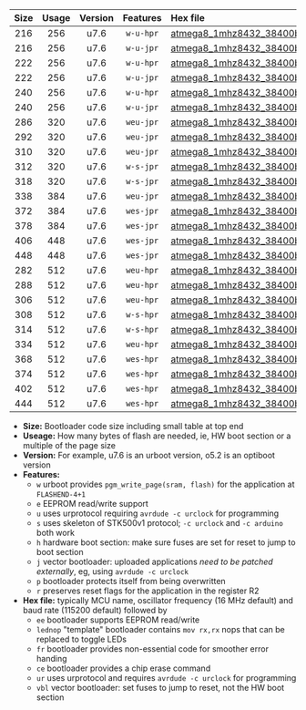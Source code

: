 |Size|Usage|Version|Features|Hex file|
|:-:|:-:|:-:|:-:|:--|
|216|256|u7.6|`w-u-hpr`|[atmega8_1mhz8432_38400bps_ur.hex](https://raw.githubusercontent.com/stefanrueger/urboot/main/atmega8_1mhz8432_38400bps_ur.hex)|
|216|256|u7.6|`w-u-jpr`|[atmega8_1mhz8432_38400bps_ur_vbl.hex](https://raw.githubusercontent.com/stefanrueger/urboot/main/atmega8_1mhz8432_38400bps_ur_vbl.hex)|
|222|256|u7.6|`w-u-hpr`|[atmega8_1mhz8432_38400bps_lednop_ur.hex](https://raw.githubusercontent.com/stefanrueger/urboot/main/atmega8_1mhz8432_38400bps_lednop_ur.hex)|
|222|256|u7.6|`w-u-jpr`|[atmega8_1mhz8432_38400bps_lednop_ur_vbl.hex](https://raw.githubusercontent.com/stefanrueger/urboot/main/atmega8_1mhz8432_38400bps_lednop_ur_vbl.hex)|
|240|256|u7.6|`w-u-hpr`|[atmega8_1mhz8432_38400bps_lednop_fr_ur.hex](https://raw.githubusercontent.com/stefanrueger/urboot/main/atmega8_1mhz8432_38400bps_lednop_fr_ur.hex)|
|240|256|u7.6|`w-u-jpr`|[atmega8_1mhz8432_38400bps_lednop_fr_ur_vbl.hex](https://raw.githubusercontent.com/stefanrueger/urboot/main/atmega8_1mhz8432_38400bps_lednop_fr_ur_vbl.hex)|
|286|320|u7.6|`weu-jpr`|[atmega8_1mhz8432_38400bps_ee_ur_vbl.hex](https://raw.githubusercontent.com/stefanrueger/urboot/main/atmega8_1mhz8432_38400bps_ee_ur_vbl.hex)|
|292|320|u7.6|`weu-jpr`|[atmega8_1mhz8432_38400bps_ee_lednop_ur_vbl.hex](https://raw.githubusercontent.com/stefanrueger/urboot/main/atmega8_1mhz8432_38400bps_ee_lednop_ur_vbl.hex)|
|310|320|u7.6|`weu-jpr`|[atmega8_1mhz8432_38400bps_ee_lednop_fr_ur_vbl.hex](https://raw.githubusercontent.com/stefanrueger/urboot/main/atmega8_1mhz8432_38400bps_ee_lednop_fr_ur_vbl.hex)|
|312|320|u7.6|`w-s-jpr`|[atmega8_1mhz8432_38400bps_vbl.hex](https://raw.githubusercontent.com/stefanrueger/urboot/main/atmega8_1mhz8432_38400bps_vbl.hex)|
|318|320|u7.6|`w-s-jpr`|[atmega8_1mhz8432_38400bps_lednop_vbl.hex](https://raw.githubusercontent.com/stefanrueger/urboot/main/atmega8_1mhz8432_38400bps_lednop_vbl.hex)|
|338|384|u7.6|`weu-jpr`|[atmega8_1mhz8432_38400bps_ee_lednop_fr_ce_ur_vbl.hex](https://raw.githubusercontent.com/stefanrueger/urboot/main/atmega8_1mhz8432_38400bps_ee_lednop_fr_ce_ur_vbl.hex)|
|372|384|u7.6|`wes-jpr`|[atmega8_1mhz8432_38400bps_ee_vbl.hex](https://raw.githubusercontent.com/stefanrueger/urboot/main/atmega8_1mhz8432_38400bps_ee_vbl.hex)|
|378|384|u7.6|`wes-jpr`|[atmega8_1mhz8432_38400bps_ee_lednop_vbl.hex](https://raw.githubusercontent.com/stefanrueger/urboot/main/atmega8_1mhz8432_38400bps_ee_lednop_vbl.hex)|
|406|448|u7.6|`wes-jpr`|[atmega8_1mhz8432_38400bps_ee_lednop_fr_vbl.hex](https://raw.githubusercontent.com/stefanrueger/urboot/main/atmega8_1mhz8432_38400bps_ee_lednop_fr_vbl.hex)|
|448|448|u7.6|`wes-jpr`|[atmega8_1mhz8432_38400bps_ee_lednop_fr_ce_vbl.hex](https://raw.githubusercontent.com/stefanrueger/urboot/main/atmega8_1mhz8432_38400bps_ee_lednop_fr_ce_vbl.hex)|
|282|512|u7.6|`weu-hpr`|[atmega8_1mhz8432_38400bps_ee_ur.hex](https://raw.githubusercontent.com/stefanrueger/urboot/main/atmega8_1mhz8432_38400bps_ee_ur.hex)|
|288|512|u7.6|`weu-hpr`|[atmega8_1mhz8432_38400bps_ee_lednop_ur.hex](https://raw.githubusercontent.com/stefanrueger/urboot/main/atmega8_1mhz8432_38400bps_ee_lednop_ur.hex)|
|306|512|u7.6|`weu-hpr`|[atmega8_1mhz8432_38400bps_ee_lednop_fr_ur.hex](https://raw.githubusercontent.com/stefanrueger/urboot/main/atmega8_1mhz8432_38400bps_ee_lednop_fr_ur.hex)|
|308|512|u7.6|`w-s-hpr`|[atmega8_1mhz8432_38400bps.hex](https://raw.githubusercontent.com/stefanrueger/urboot/main/atmega8_1mhz8432_38400bps.hex)|
|314|512|u7.6|`w-s-hpr`|[atmega8_1mhz8432_38400bps_lednop.hex](https://raw.githubusercontent.com/stefanrueger/urboot/main/atmega8_1mhz8432_38400bps_lednop.hex)|
|334|512|u7.6|`weu-hpr`|[atmega8_1mhz8432_38400bps_ee_lednop_fr_ce_ur.hex](https://raw.githubusercontent.com/stefanrueger/urboot/main/atmega8_1mhz8432_38400bps_ee_lednop_fr_ce_ur.hex)|
|368|512|u7.6|`wes-hpr`|[atmega8_1mhz8432_38400bps_ee.hex](https://raw.githubusercontent.com/stefanrueger/urboot/main/atmega8_1mhz8432_38400bps_ee.hex)|
|374|512|u7.6|`wes-hpr`|[atmega8_1mhz8432_38400bps_ee_lednop.hex](https://raw.githubusercontent.com/stefanrueger/urboot/main/atmega8_1mhz8432_38400bps_ee_lednop.hex)|
|402|512|u7.6|`wes-hpr`|[atmega8_1mhz8432_38400bps_ee_lednop_fr.hex](https://raw.githubusercontent.com/stefanrueger/urboot/main/atmega8_1mhz8432_38400bps_ee_lednop_fr.hex)|
|444|512|u7.6|`wes-hpr`|[atmega8_1mhz8432_38400bps_ee_lednop_fr_ce.hex](https://raw.githubusercontent.com/stefanrueger/urboot/main/atmega8_1mhz8432_38400bps_ee_lednop_fr_ce.hex)|

- **Size:** Bootloader code size including small table at top end
- **Useage:** How many bytes of flash are needed, ie, HW boot section or a multiple of the page size
- **Version:** For example, u7.6 is an urboot version, o5.2 is an optiboot version
- **Features:**
  + `w` urboot provides `pgm_write_page(sram, flash)` for the application at `FLASHEND-4+1`
  + `e` EEPROM read/write support
  + `u` uses urprotocol requiring `avrdude -c urclock` for programming
  + `s` uses skeleton of STK500v1 protocol; `-c urclock` and `-c arduino` both work
  + `h` hardware boot section: make sure fuses are set for reset to jump to boot section
  + `j` vector bootloader: uploaded applications *need to be patched externally*, eg, using `avrdude -c urclock`
  + `p` bootloader protects itself from being overwritten
  + `r` preserves reset flags for the application in the register R2
- **Hex file:** typically MCU name, oscillator frequency (16 MHz default) and baud rate (115200 default) followed by
  + `ee` bootloader supports EEPROM read/write
  + `lednop` "template" bootloader contains `mov rx,rx` nops that can be replaced to toggle LEDs
  + `fr` bootloader provides non-essential code for smoother error handing
  + `ce` bootloader provides a chip erase command
  + `ur` uses urprotocol and requires `avrdude -c urclock` for programming
  + `vbl` vector bootloader: set fuses to jump to reset, not the HW boot section
